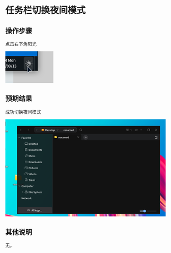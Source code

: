 # 任务栏切换夜间模式

## 操作步骤
点击右下角阳光

![任务栏切换夜间模式-1](./img/任务栏切换夜间模式-1.png)

## 预期结果
成功切换夜间模式

![任务栏切换夜间模式-2](./img/任务栏切换夜间模式-2.png)


## 其他说明

无。
